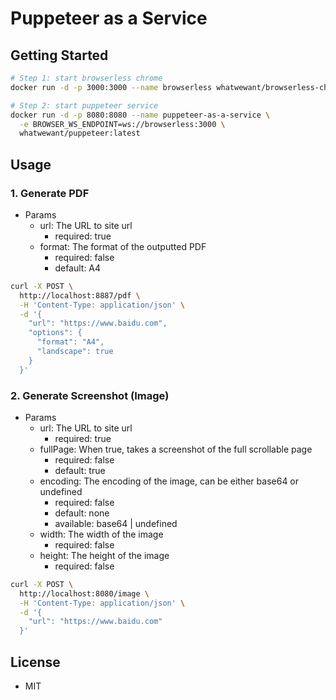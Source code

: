 # Puppeteer as a Service

## Getting Started

```bash
# Step 1: start browserless chrome
docker run -d -p 3000:3000 --name browserless whatwewant/browserless-chrome:v1-0

# Step 2: start puppeteer service
docker run -d -p 8080:8080 --name puppeteer-as-a-service \
  -e BROWSER_WS_ENDPOINT=ws://browserless:3000 \
  whatwewant/puppeteer:latest
```

## Usage

### 1. Generate PDF
* Params
  * url: The URL to site url
    * required: true
  * format: The format of the outputted PDF
    * required: false
    * default: A4
  
```bash
curl -X POST \
  http://localhost:8887/pdf \
  -H 'Content-Type: application/json' \
  -d '{
    "url": "https://www.baidu.com",
    "options": {
      "format": "A4",
      "landscape": true
    }
  }'
```

### 2. Generate Screenshot (Image)
* Params
  * url: The URL to site url
    * required: true
  * fullPage: When true, takes a screenshot of the full scrollable page
    * required: false
    * default: true
  * encoding: The encoding of the image, can be either base64 or undefined
    * required: false
    * default: none
    * available: base64 | undefined
  * width: The width of the image
    * required: false
  * height: The height of the image
    * required: false

```bash
curl -X POST \
  http://localhost:8080/image \
  -H 'Content-Type: application/json' \
  -d '{
    "url": "https://www.baidu.com"
  }'
```

## License
* MIT
